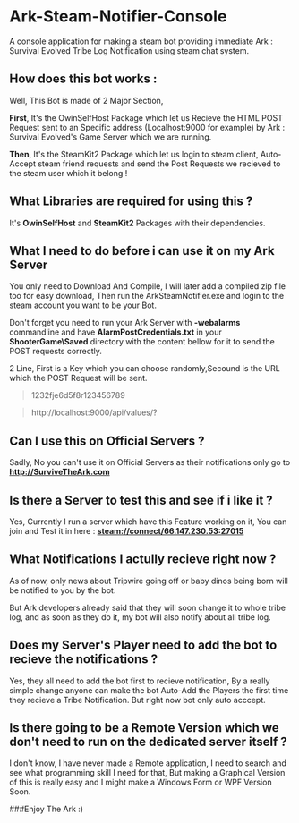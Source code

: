 # Ark-Steam-Notifier-Console
A console application for making a steam bot providing immediate Ark : Survival Evolved Tribe Log Notification using steam chat system.

## How does this bot works :

Well, This Bot is made of 2 Major Section,

**First**, It's the OwinSelfHost Package which let us Recieve the HTML POST Request sent to an Specific address (Localhost:9000 for example) by Ark : Survival Evolved's Game Server which we are running.

**Then**, It's the SteamKit2 Package which let us login to steam client, Auto-Accept steam friend requests and send the Post Requests we recieved to the steam user which it belong !


## What Libraries are required for using this ?

It's **OwinSelfHost** and **SteamKit2** Packages with their dependencies.

## What I need to do before i can use it on my Ark Server

You only need to Download And Compile, I will later add a compiled zip file too for easy download,
Then run the ArkSteamNotifier.exe and login to the steam account you want to be your Bot.

Don't forget you need to run your Ark Server with **-webalarms** commandline and have **AlarmPostCredentials.txt** in your **ShooterGame\Saved** directory with the content bellow for it to send the POST requests correctly.

2 Line, First is a Key which you can choose randomly,Secound is the URL which the POST Request will be sent.
>1232fje6d5f8r123456789

>http://localhost:9000/api/values/?

## Can I use this on Official Servers ?

Sadly, No you can't use it on Official Servers as their notifications only go to **http://SurviveTheArk.com**

## Is there a Server to test this and see if i like it ?
Yes, Currently I run a server which have this Feature working on it,
You can join and Test it in here : [**steam://connect/66.147.230.53:27015**](steam://connect/66.147.230.53:27015)

## What Notifications I actully recieve right now ?
As of now, only news about Tripwire going off or baby dinos being born will be notified to you by the bot.

But Ark developers already said that they will soon change it to whole tribe log, and as soon as they do it, my bot will also notify about all tribe log.

## Does my Server's Player need to add the bot to recieve the notifications ?
Yes, they all need to add the bot first to recieve notification,
By a really simple change anyone can make the bot Auto-Add the Players the first time they recieve a Tribe Notification. But right now bot only auto acccept.

## Is there going to be a Remote Version which we don't need to run on the dedicated server itself ?
I don't know, I have never made a Remote application, I need to search and see what programming skill I need for that,
But making a Graphical Version of this is really easy and I might make a Windows Form or WPF Version Soon.


###Enjoy The Ark :)
